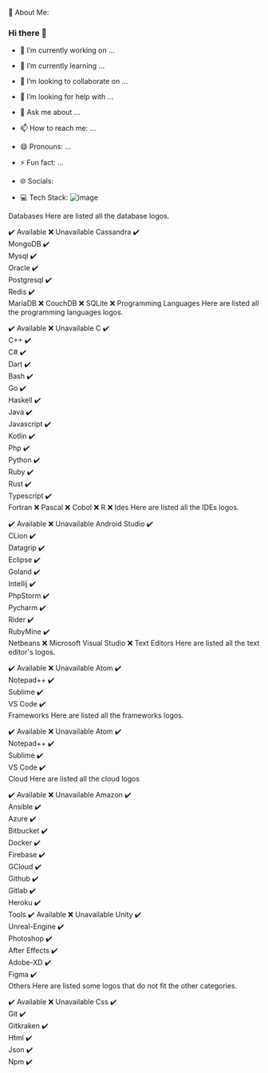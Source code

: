 💫 About Me:
### Hi there 👋
- 🔭 I’m currently working on ...
- 🌱 I’m currently learning ...
- 👯 I’m looking to collaborate on ...
- 🤔 I’m looking for help with ...
- 💬 Ask me about ...
- 📫 How to reach me: ...
- 😄 Pronouns: ...
- ⚡ Fun fact: ...

- 🌐 Socials:

- 💻 Tech Stack:
![image](https://github.com/Margijoshi19/Margijoshi19/assets/160334958/929377b6-0274-4c63-a631-07f743c678a3)

Databases
Here are listed all the database logos.

✔️ Available	❌ Unavailable
Cassandra	✔️	
MongoDB	✔️	
Mysql	✔️	
Oracle	✔️	
Postgresql	✔️	
Redis	✔️	
MariaDB		❌
CouchDB		❌
SQLite		❌
Programming Languages
Here are listed all the programming languages logos.

✔️ Available	❌ Unavailable
C	✔️	
C++	✔️	
C#	✔️	
Dart	✔️	
Bash	✔️	
Go	✔️	
Haskell	✔️	
Java	✔️	
Javascript	✔️	
Kotlin	✔️	
Php	✔️	
Python	✔️	
Ruby	✔️	
Rust	✔️	
Typescript	✔️	
Fortran		❌
Pascal		❌
Cobol		❌
R		❌
Ides
Here are listed all the IDEs logos.

✔️ Available	❌ Unavailable
Android Studio	✔️	
CLion	✔️	
Datagrip	✔️	
Eclipse	✔️	
Goland	✔️	
Intellij	✔️	
PhpStorm	✔️	
Pycharm	✔️	
Rider	✔️	
RubyMine	✔️	
Netbeans		❌
Microsoft Visual Studio		❌
Text Editors
Here are listed all the text editor's logos.

✔️ Available	❌ Unavailable
Atom	✔️	
Notepad++	✔️	
Sublime	✔️	
VS Code	✔️	
Frameworks
Here are listed all the frameworks logos.

✔️ Available	❌ Unavailable
Atom	✔️	
Notepad++	✔️	
Sublime	✔️	
VS Code	✔️	
Cloud
Here are listed all the cloud logos

✔️ Available	❌ Unavailable
Amazon	✔️	
Ansible	✔️	
Azure	✔️	
Bitbucket	✔️	
Docker	✔️	
Firebase	✔️	
GCloud	✔️	
Github	✔️	
Gitlab	✔️	
Heroku	✔️	
Tools
✔️ Available	❌ Unavailable
Unity	✔️	
Unreal-Engine	✔️	
Photoshop	✔️	
After Effects	✔️	
Adobe-XD	✔️	
Figma	✔️	
Others
Here are listed some logos that do not fit the other categories.

✔️ Available	❌ Unavailable
Css	✔️	
Git	✔️	
Gitkraken	✔️	
Html	✔️	
Json	✔️	
Npm	✔️	
